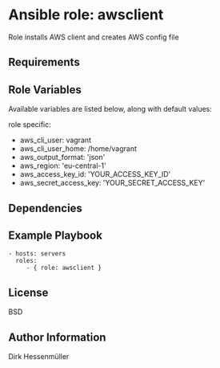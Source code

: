 Ansible role: awsclient
=========

Role installs AWS client and creates AWS config file

Requirements
------------

Role Variables
--------------

Available variables are listed below, along with default values:

role specific:
* aws_cli_user: vagrant
* aws_cli_user_home: /home/vagrant
* aws_output_format: 'json'
* aws_region: 'eu-central-1'
* aws_access_key_id: 'YOUR_ACCESS_KEY_ID'
* aws_secret_access_key: 'YOUR_SECRET_ACCESS_KEY'

Dependencies
------------

Example Playbook
----------------

    - hosts: servers
      roles:
         - { role: awsclient }

License
-------

BSD

Author Information
------------------
Dirk Hessenmüller


